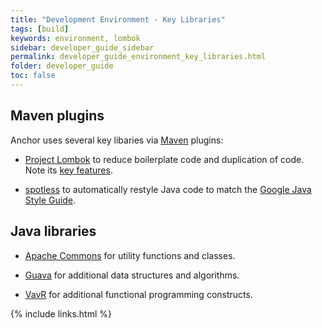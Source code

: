 ```yaml
---
title: "Development Environment - Key Libraries"
tags: [build]
keywords: environment, lombok
sidebar: developer_guide_sidebar
permalink: developer_guide_environment_key_libraries.html
folder: developer_guide
toc: false
---
```


## Maven plugins

Anchor uses several key libaries via [Maven](/developer_guide_environment_maven.html) plugins:

* [Project Lombok](https://projectlombok.org/) to reduce boilerplate code and duplication of code. Note its [key features](https://projectlombok.org/features/all).

* [spotless](https://github.com/diffplug/spotless/tree/master/plugin-maven) to automatically restyle
Java code to match the [Google Java Style Guide](https://google.github.io/styleguide/javaguide.html).

## Java libraries

* [Apache Commons](https://en.wikipedia.org/wiki/Apache_Commons) for utility functions and classes.

* [Guava](https://en.wikipedia.org/wiki/Google_Guava) for additional data structures and algorithms.

* [VavR](https://www.vavr.io/) for additional functional programming constructs.

{% include links.html %}
